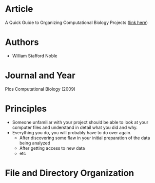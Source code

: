 # Article  
A Quick Guide to Organizing Computational Biology Projects ([link here](https://journals.plos.org/ploscompbiol/article?id=10.1371/journal.pcbi.1000424))  

# Authors  
* William Stafford Noble

# Journal and Year  
Plos Computational Biology (2009)  

# Principles  
* Someone unfamiliar with your project should be able to look at your computer files and understand in detail what you did and why.
* Everything you do, you will probably have to do over again.
    * After discovering some flaw in your initial preparation of the data being analyzed
    * After getting access to new data
    * etc

# File and Directory Organization  

